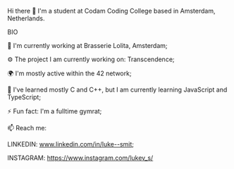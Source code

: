 Hi there 👋
I'm a student at Codam Coding College based in Amsterdam, Netherlands.

BIO

🏢 I'm currently working at Brasserie Lolita, Amsterdam;

⚙️  The project I am currently working on: Transcendence;

🌍 I'm mostly active within the 42 network;

🌱 I've learned mostly C and C++, but I am currently learning JavaScript and TypeScript;

⚡️ Fun fact: I'm a fulltime gymrat;

📫 Reach me:

LINKEDIN: www.linkedin.com/in/luke--smit;

INSTAGRAM: https://www.instagram.com/lukev_s/
